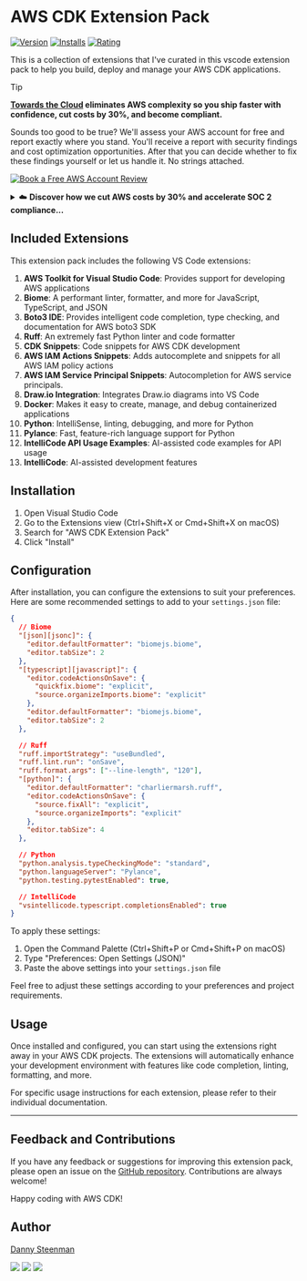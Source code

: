 # AWS CDK Extension Pack

[![Version](https://img.shields.io/visual-studio-marketplace/v/dannysteenman.aws-cdk-extension-pack?color=374151&label=Visual%20Studio%20Marketplace&labelColor=000&logo=visual-studio-code&logoColor=0098FF)](https://marketplace.visualstudio.com/items?itemName=dannysteenman.aws-cdk-extension-pack)
[![Installs](https://img.shields.io/visual-studio-marketplace/i/dannysteenman.aws-cdk-extension-pack 'Currently Installed')](https://marketplace.visualstudio.com/items?itemName=dannysteenman.aws-cdk-extension-pack)
[![Rating](https://img.shields.io/visual-studio-marketplace/stars/dannysteenman.aws-cdk-extension-pack)](https://marketplace.visualstudio.com/items?itemName=dannysteenman.aws-cdk-extension-pack)

This is a collection of extensions that I've curated in this vscode extension pack to help you build, deploy and manage your AWS CDK applications.

<!-- TIP-LIST:START -->
> [!TIP]
> **[Towards the Cloud](https://towardsthecloud.com/about) eliminates AWS complexity so you ship faster with confidence, cut costs by 30%, and become compliant.**
>
> Sounds too good to be true? We'll assess your AWS account for free and report exactly where you stand. You'll receive a report with security findings and cost optimization opportunities. After that you can decide whether to fix these findings yourself or let us handle it. No strings attached.
>
> <a href="https://cal.com/towardsthecloud/aws-account-review"><img alt="Book a Free AWS Account Review" src="https://img.shields.io/badge/Book%20A%20Free%20AWS%20Account%20Review-success.svg?style=for-the-badge"/></a>
>
> <details>
> <summary>☁️ <strong>Discover how we cut AWS costs by 30% and accelerate SOC 2 compliance...</strong></summary>
> <br/>
>
> ### AWS complexity builds faster than you realize
>
> What starts as simple deployment quickly spirals into inefficient architectures costing 40-60% more than needed, security blind spots risking customer data, and team burnout from operations instead of product development.
>
> **Traditional consultancies prioritize billable hours over outcomes, then disappear after setup. We do the opposite...**
>
> ---
>
> ### We provide a complete package, so you deploy faster with confidence on AWS Cloud
>
> - ✅ **[Compliant multi-account Landing Zone](https://towardsthecloud.com/services/aws-landing-zone)**:
>   - Provisions AWS accounts with security guardrails out of the box - 100% [CIS benchmark compliant](https://docs.aws.amazon.com/securityhub/latest/userguide/cis-aws-foundations-benchmark.html)
>   - Secure Single Sign-On (SSO) for clean user access management
>   - Everything is built using AWS CDK ensuring consistency, version control, and repeatable deployments
>   - See what features are already included in our landing zone on our [public roadmap](https://github.com/towardsthecloud/aws-cdk-landing-zone-roadmap?tab=readme-ov-file#features)
> - ✅ **Off-the-shelf compliant CDK components**: Develop secure infra quicker without reinventing the wheel
> - ✅ **Complete CI/CD with easy rollbacks**: Deploy more frequently because of IaC safety
> - ✅ **Quarterly checks**: Proactively receive [Cost Optimization assessments](https://towardsthecloud.com/services/aws-cost-optimization) + [Security Reviews](https://towardsthecloud.com/services/aws-security-review)
> - ✅ **Fractional Cloud Engineer**: On-demand access to a decade of AWS Cloud experience to help you use best practices
>
> ---
>
> ### What results can you expect when you partner with us:
>
> - **30% Lower AWS Bill**: Proactive quarterly reviews catch overspending before it happens [(30-60% documented savings)](https://towardsthecloud.com/services/aws-cost-optimization#case-study)
> - **Accelerate SOC 2/HIPAA compliance**: Our Landing Zone automatically sets up security guardrails on your AWS accounts with 100% CIS compliance from day one
> - **Easily stay compliant**: Our automated monitoring and proactive quarterly security reviews give you control so yearly audits are smooth, not stressful
> - **Your Team Ships Faster**: Our Pre-built secure infrastructure components let your team focus on product, not AWS
> - **Save on hiring costs**: Access expert Cloud knowledge through our [flexible retainer](https://towardsthecloud.com/pricing) instead of committing to a full-time Cloud Engineer
>
> **Proof:** Y Combinator startup Accolade's founder on how our Landing Zone [accelerated their SOC 2 certification](https://towardsthecloud.com/blog/aws-landing-zone-case-study-accolade):
>
> *"Danny's solution and AWS expertise stood out with comprehensive accelerators, documentation, and clearly articulated design principles. **We achieved a perfect security score in days, not months.**"* — Galen Simmons, CEO
>
> </details>
<!-- TIP-LIST:END -->

## Included Extensions

This extension pack includes the following VS Code extensions:

1. **AWS Toolkit for Visual Studio Code**: Provides support for developing AWS applications
2. **Biome**: A performant linter, formatter, and more for JavaScript, TypeScript, and JSON
3. **Boto3 IDE**: Provides intelligent code completion, type checking, and documentation for AWS boto3 SDK
4. **Ruff**: An extremely fast Python linter and code formatter
5. **CDK Snippets**: Code snippets for AWS CDK development
6. **AWS IAM Actions Snippets**: Adds autocomplete and snippets for all AWS IAM policy actions
7. **AWS IAM Service Principal Snippets**: Autocompletion for AWS service principals.
8. **Draw.io Integration**: Integrates Draw.io diagrams into VS Code
9. **Docker**: Makes it easy to create, manage, and debug containerized applications
10. **Python**: IntelliSense, linting, debugging, and more for Python
11. **Pylance**: Fast, feature-rich language support for Python
12. **IntelliCode API Usage Examples**: AI-assisted code examples for API usage
13. **IntelliCode**: AI-assisted development features

## Installation

1. Open Visual Studio Code
2. Go to the Extensions view (Ctrl+Shift+X or Cmd+Shift+X on macOS)
3. Search for "AWS CDK Extension Pack"
4. Click "Install"

## Configuration

After installation, you can configure the extensions to suit your preferences. Here are some recommended settings to add to your `settings.json` file:

```json
{
  // Biome
  "[json][jsonc]": {
    "editor.defaultFormatter": "biomejs.biome",
    "editor.tabSize": 2
  },
  "[typescript][javascript]": {
    "editor.codeActionsOnSave": {
      "quickfix.biome": "explicit",
      "source.organizeImports.biome": "explicit"
    },
    "editor.defaultFormatter": "biomejs.biome",
    "editor.tabSize": 2
  },

  // Ruff
  "ruff.importStrategy": "useBundled",
  "ruff.lint.run": "onSave",
  "ruff.format.args": ["--line-length", "120"],
  "[python]": {
    "editor.defaultFormatter": "charliermarsh.ruff",
    "editor.codeActionsOnSave": {
      "source.fixAll": "explicit",
      "source.organizeImports": "explicit"
    },
    "editor.tabSize": 4
  },

  // Python
  "python.analysis.typeCheckingMode": "standard",
  "python.languageServer": "Pylance",
  "python.testing.pytestEnabled": true,

  // IntelliCode
  "vsintellicode.typescript.completionsEnabled": true
}
```

To apply these settings:

1. Open the Command Palette (Ctrl+Shift+P or Cmd+Shift+P on macOS)
2. Type "Preferences: Open Settings (JSON)"
3. Paste the above settings into your `settings.json` file

Feel free to adjust these settings according to your preferences and project requirements.

## Usage

Once installed and configured, you can start using the extensions right away in your AWS CDK projects. The extensions will automatically enhance your development environment with features like code completion, linting, formatting, and more.

For specific usage instructions for each extension, please refer to their individual documentation.

---
## Feedback and Contributions

If you have any feedback or suggestions for improving this extension pack, please open an issue on the [GitHub repository](https://github.com/towardsthecloud/vscode-cdk-extension-pack/issues). Contributions are always welcome!

Happy coding with AWS CDK!

## Author

[Danny Steenman](https://towardsthecloud.com/about)

[![](https://img.shields.io/badge/LinkedIn-0077B5?style=for-the-badge&logo=linkedin&logoColor=white)](https://www.linkedin.com/company/towardsthecloud)
[![](https://img.shields.io/badge/X-000000?style=for-the-badge&logo=x&logoColor=white)](https://twitter.com/dannysteenman)
[![](https://img.shields.io/badge/GitHub-2b3137?style=for-the-badge&logo=github&logoColor=white)](https://github.com/towardsthecloud)

